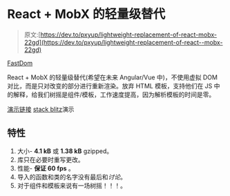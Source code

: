 # React + MobX 的轻量级替代

> 原文:[https://dev.to/pxyup/lightweight-replacement-of-react-mobx-22gd](https://dev.to/pxyup/lightweight-replacement-of-react--mobx-22gd)

[FastDom](https://github.com/PxyUp/FastDom)

React + MobX 的轻量级替代(希望在未来 Angular/Vue 中)，不使用虚拟 DOM 对比，而是只对改变的部分进行重新渲染。放弃 HTML 模板，支持他们在 JS 中的解释，给我们树摇是组件/模板，工作速度提高，因为解析模板的时间是零。

[演示链接](https://thepracticaldev.s3.amazonaws.com/i/kedjptyl326dy2xwqycj.png)
[stack blitz](https://stackblitz.com/edit/typescript-wgjbzf)演示

## [](#features)特性

1.  大小- **4.1 kB** 或 **1.38 kB** gzipped。
2.  库只在必要时重写更改。
3.  性能- **保证 60 fps** 。
4.  导入的函数和类的名字没有最后和*讨论*。
5.  对于组件和模板来说有一场树摇！！！。